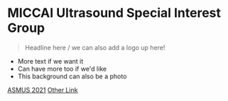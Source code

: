 # MICCAI Ultrasound Special Interest Group

> Headline here / we can also add a logo up here!

- More text if we want it
- Can have more too if we'd like
- This background can also be a photo

[ASMUS 2021](asmus.md)
[Other Link](https://github.com/)

